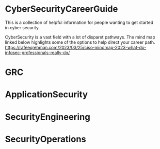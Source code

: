 # CyberSecurityCareerGuide
This is a collection of helpful information for people wanting to get started in cyber security.

CyberSecurity is a vast field with a lot of disparet pathways. The mind map linked below highlights some of the options to help direct your career path. 
 https://rafeeqrehman.com/2023/03/25/ciso-mindmap-2023-what-do-infosec-professionals-really-do/



# **GRC**
# **ApplicationSecurity**
# **SecurityEngineering**
# **SecurityOperations**


